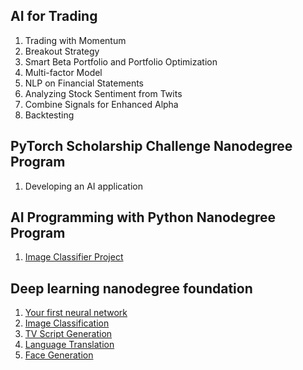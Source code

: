 ## AI for Trading
1. Trading with Momentum
2. Breakout Strategy
3. Smart Beta Portfolio and Portfolio Optimization
4. Multi-factor Model
5. NLP on Financial Statements
6. Analyzing Stock Sentiment from Twits
7. Combine Signals for Enhanced Alpha
8. Backtesting

## PyTorch Scholarship Challenge Nanodegree Program
1. Developing an AI application

## AI Programming with Python Nanodegree Program
1. [Image Classifier Project](https://goo.gl/QiRnqg)


## Deep learning nanodegree foundation
1. [Your first neural network](https://github.com/phuvanat/first-neural-network/blob/master/Your_first_neural_network.ipynb)
2. [Image Classification](https://goo.gl/2xvpmJ)
3. [TV Script Generation](https://goo.gl/kmNRPj)
4. [Language Translation](https://goo.gl/T6bUb3)
5. [Face Generation](https://goo.gl/gKNMhz)
